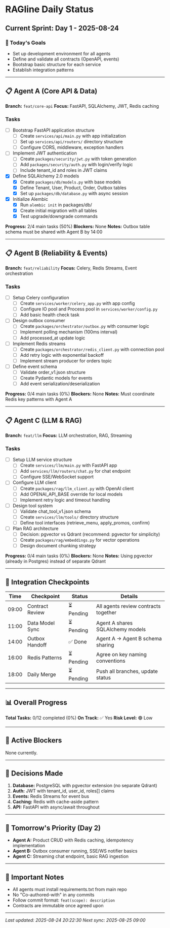 # RAGline Daily Status

## Current Sprint: Day 1 - 2025-08-24

### 🎯 Today's Goals

- Set up development environment for all agents
- Define and validate all contracts (OpenAPI, events)
- Bootstrap basic structure for each service
- Establish integration patterns

---

## 📋 Agent A (Core API & Data)

**Branch:** `feat/core-api`
**Focus:** FastAPI, SQLAlchemy, JWT, Redis caching

### Tasks

- [ ] Bootstrap FastAPI application structure
  - [ ] Create `services/api/main.py` with app initialization
  - [ ] Set up `services/api/routers/` directory structure
  - [ ] Configure CORS, middleware, exception handlers
- [ ] Implement JWT authentication
  - [ ] Create `packages/security/jwt.py` with token generation
  - [ ] Add `packages/security/auth.py` with login/verify logic
  - [ ] Include tenant_id and roles in JWT claims
- [x] Define SQLAlchemy 2.0 models
  - [x] Create `packages/db/models.py` with base models
  - [x] Define Tenant, User, Product, Order, Outbox tables
  - [x] Set up `packages/db/database.py` with async session
- [x] Initialize Alembic
  - [x] Run `alembic init` in packages/db/
  - [x] Create initial migration with all tables
  - [x] Test upgrade/downgrade commands

**Progress:** 2/4 main tasks (50%)
**Blockers:** None
**Notes:** Outbox table schema must be shared with Agent B by 14:00

---

## 📋 Agent B (Reliability & Events)

**Branch:** `feat/reliability`
**Focus:** Celery, Redis Streams, Event orchestration

### Tasks

- [ ] Setup Celery configuration
  - [ ] Create `services/worker/celery_app.py` with app config
  - [ ] Configure IO pool and Process pool in `services/worker/config.py`
  - [ ] Add basic health check task
- [ ] Design outbox consumer
  - [ ] Create `packages/orchestrator/outbox.py` with consumer logic
  - [ ] Implement polling mechanism (100ms interval)
  - [ ] Add processed_at update logic
- [ ] Implement Redis streams
  - [ ] Create `packages/orchestrator/redis_client.py` with connection pool
  - [ ] Add retry logic with exponential backoff
  - [ ] Implement stream producer for orders topic
- [ ] Define event schema
  - [ ] Validate order_v1.json structure
  - [ ] Create Pydantic models for events
  - [ ] Add event serialization/deserialization

**Progress:** 0/4 main tasks (0%)
**Blockers:** None
**Notes:** Must coordinate Redis key patterns with Agent A

---

## 📋 Agent C (LLM & RAG)

**Branch:** `feat/llm`
**Focus:** LLM orchestration, RAG, Streaming

### Tasks

- [ ] Setup LLM service structure
  - [ ] Create `services/llm/main.py` with FastAPI app
  - [ ] Add `services/llm/routers/chat.py` for chat endpoint
  - [ ] Configure SSE/WebSocket support
- [ ] Configure LLM client
  - [ ] Create `packages/rag/llm_client.py` with OpenAI client
  - [ ] Add OPENAI_API_BASE override for local models
  - [ ] Implement retry logic and timeout handling
- [ ] Design tool system
  - [ ] Validate chat_tool_v1.json schema
  - [ ] Create `services/llm/tools/` directory structure
  - [ ] Define tool interfaces (retrieve_menu, apply_promos, confirm)
- [ ] Plan RAG architecture
  - [ ] Decision: pgvector vs Qdrant (recommend: pgvector for simplicity)
  - [ ] Create `packages/rag/embeddings.py` for vector operations
  - [ ] Design document chunking strategy

**Progress:** 0/4 main tasks (0%)
**Blockers:** None
**Notes:** Using pgvector (already in Postgres) instead of separate Qdrant

---

## 🔄 Integration Checkpoints

| Time  | Checkpoint      | Status     | Details                              |
| ----- | --------------- | ---------- | ------------------------------------ |
| 09:00 | Contract Review | ⏳ Pending | All agents review contracts together |
| 11:00 | Data Model Sync | ⏳ Pending | Agent A shares SQLAlchemy models     |
| 14:00 | Outbox Handoff  | ✅ Done    | Agent A → Agent B schema sharing     |
| 16:00 | Redis Patterns  | ⏳ Pending | Agree on key naming conventions      |
| 18:00 | Daily Merge     | ⏳ Pending | Push all branches, update status     |

---

## 📊 Overall Progress

**Total Tasks:** 0/12 completed (0%)
**On Track:** ✅ Yes
**Risk Level:** 🟢 Low

---

## 🚧 Active Blockers

None currently.

---

## 📝 Decisions Made

1. **Database:** PostgreSQL with pgvector extension (no separate Qdrant)
2. **Auth:** JWT with tenant_id, user_id, roles[] claims
3. **Events:** Redis Streams for event bus
4. **Caching:** Redis with cache-aside pattern
5. **API:** FastAPI with async/await throughout

---

## 🔮 Tomorrow's Priority (Day 2)

- **Agent A:** Product CRUD with Redis caching, idempotency implementation
- **Agent B:** Outbox consumer running, SSE/WS notifier basics
- **Agent C:** Streaming chat endpoint, basic RAG ingestion

---

## 📌 Important Notes

- All agents must install requirements.txt from main repo
- No "Co-authored-with" in any commits
- Follow commit format: `feat(scope): description`
- Contracts are immutable once agreed upon

---

_Last updated: 2025-08-24 20:22:30_
_Next sync: 2025-08-25 09:00_
